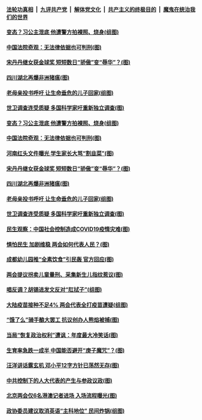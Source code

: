 ####  [法轮功真相](../../../../basic/blob/master/README.md?t=03071001) &nbsp;|&nbsp; [九评共产党](../../../../9ping.md/blob/master/README.md?t=03071001) &nbsp;|&nbsp; [解体党文化](../../../../jtdwh.md/blob/master/README.md?t=03071001)  &nbsp;|&nbsp; [共产主义的终极目的](../../../../gczydzjmd.md/blob/master/README.md?t=03071001) &nbsp;|&nbsp; [魔鬼在统治我们的世界](../../../../mgztzwmdsj.md/blob/master/README.md?t=03071001) 

#### [变态？习公主泄底 他遭警方拍裸照、烧身(组图)](../pages/p1/964720.md?t=03071001) 

#### [中国法院奇观：无法律依据也可判刑(图)](../pages/p1/964725.md?t=03071001) 

#### [宋丹丹继女获金球奖 短短数日“骄傲”变“辱华”？(图)](../pages/p1/964727.md?t=03071001) 

#### [四川湖北再爆非洲猪瘟(图)](../pages/p1/964718.md?t=03071001) 

#### [老母亲投书呼吁 让生命垂危的儿子回家(组图)](../pages/p1/964713.md?t=03071001) 

#### [世卫调查连受质疑 多国科学家吁重新独立调查(图)](../pages/p1/964642.md?t=03071001) 

#### [变态？习公主泄底 他遭警方拍裸照、烧身(组图)](../pages/p1/964720.md?t=03071001) 

#### [中国法院奇观：无法律依据也可判刑(图)](../pages/p1/964725.md?t=03071001) 

#### [河南红头文件曝光 学生家长大骂“割韭菜”(图)](../pages/p1/964745.md?t=03071001) 

#### [宋丹丹继女获金球奖 短短数日“骄傲”变“辱华”？(图)](../pages/p1/964727.md?t=03071001) 

#### [四川湖北再爆非洲猪瘟(图)](../pages/p1/964718.md?t=03071001) 

#### [老母亲投书呼吁 让生命垂危的儿子回家(组图)](../pages/p1/964713.md?t=03071001) 

#### [世卫调查连受质疑 多国科学家吁重新独立调查(图)](../pages/p1/964642.md?t=03071001) 

#### [民生观察：中国社会控制造成COVID19疫情灾难(图)](../pages/p1/964702.md?t=03071001) 

#### [惧怕民生 加剧维稳 两会如何代表人民？(图)](../pages/p1/964649.md?t=03071001) 

#### [成都幼儿园推“全素饮食”引民轰 官方回应(图)](../pages/p1/964660.md?t=03071001) 

#### [两会提议拐卖儿童量刑、采集新生儿指纹惹议(图)](../pages/p1/964650.md?t=03071001) 

#### [唱反调？胡锡进发文反对“肛拭子”(组图)](../pages/p1/964554.md?t=03071001) 

#### [大陆疫苗接种不足4% 两会代表全打疫苗遭疑(组图)](../pages/p1/964598.md?t=03071001) 

#### [“饿了么”骑手酿大罢工 抗议创办人熊焰被捕(图)](../pages/p1/964578.md?t=03071001) 

#### [当局“恢复政治权利”遭讽：年度最大冷笑话(图)](../pages/p1/964573.md?t=03071001) 

#### [生育率急跌一成半 中国能否避开“庚子魔咒”？(图)](../pages/p1/964566.md?t=03071001) 

#### [汪洋讲话露玄机 邓小平12字方针已荡然无存(图)](../pages/p1/964564.md?t=03071001) 

#### [中共控制下的人大代表的产生与参政议政(图)](../pages/p1/964562.md?t=03071001) 

#### [北京两会仅6名港澳记者进场 入场流程曝光(图)](../pages/p1/964557.md?t=03071001) 

#### [政协委员建议取消英语“主科地位” 民间炸锅(组图)](../pages/p1/964499.md?t=03071001) 

